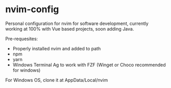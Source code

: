 # nvim-config

Personal configuration for nvim for software development, currently working at 100% with Vue based projects, soon adding Java.

Pre-requesites:

- Properly installed nvim and added to path
- npm
- yarn
- Windows Terminal
  Ag to work with FZF (Winget or Choco recommended for windows)

For Windows OS, clone it at AppData/Local/nvim
